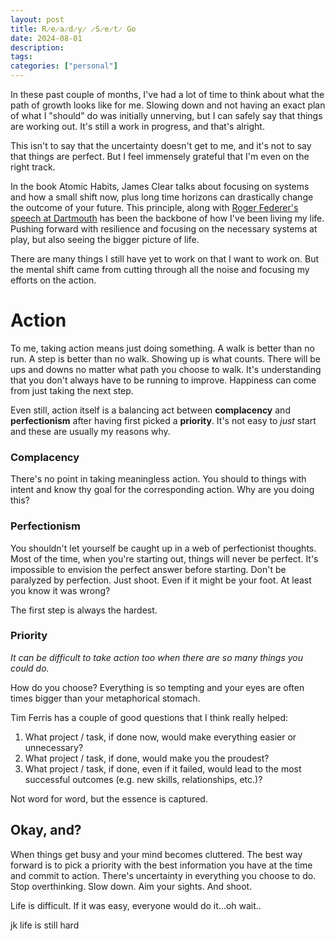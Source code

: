 ```yaml
---
layout: post
title: R̷e̷a̷d̷y̷ ̷S̷e̷t̷ Go
date: 2024-08-01
description:
tags:
categories: ["personal"]
---
```


In these past couple of months, I've had a lot of time to think about what the path of growth looks like for me. Slowing down and not having an exact plan of what I "should" do was initially unnerving, but I can safely say that things are working out. It's still a work in progress, and that's alright.

This isn't to say that the uncertainty doesn't get to me, and it's not to say that things are perfect. But I feel immensely grateful that I'm even on the right track.

In the book Atomic Habits, James Clear talks about focusing on systems and how a small shift now, plus long time horizons can drastically change the outcome of your future. This principle, along with [Roger Federer's speech at Dartmouth](https://www.youtube.com/watch?v=pqWUuYTcG-o&t=3s) has been the backbone of how I've been living my life. Pushing forward with resilience and focusing on the necessary systems at play, but also seeing the bigger picture of life.

There are many things I still have yet to work on that I want to work on. But the mental shift came from cutting through all the noise and focusing my efforts on the action.

# Action

To me, taking action means just doing something. A walk is better than no run. A step is better than no walk. Showing up is what counts. There will be ups and downs no matter what path you choose to walk. It's understanding that you don't always have to be running to improve. Happiness can come from just taking the next step.

Even still, action itself is a balancing act between **complacency** and **perfectionism** after having first picked a **priority**. It's not easy to *just* start and these are usually my reasons why.

### Complacency

There's no point in taking meaningless action. You should to things with intent and know thy goal for the corresponding action. Why are you doing this?


### Perfectionism

You shouldn't let yourself be caught up in a web of perfectionist thoughts. Most of the time, when you're starting out, things will never be perfect. It's impossible to envision the perfect answer before starting. Don't be paralyzed by perfection. Just shoot. Even if it might be your foot. At least you know it was wrong?

The first step is always the hardest.

### Priority

*It can be difficult to take action too when there are so many things you could do.*

How do you choose? Everything is so tempting and your eyes are often times bigger than your metaphorical stomach.

Tim Ferris has a couple of good questions that I think really helped:
1. What project / task, if done now, would make everything easier or unnecessary?
2. What project / task, if done, would make you the proudest?
3. What project / task, if done, even if it failed, would lead to the most successful outcomes (e.g. new skills, relationships, etc.)?

Not word for word, but the essence is captured.

## Okay, and?

When things get busy and your mind becomes cluttered. The best way forward is to pick a priority with the best information you have at the time and commit to action. There's uncertainty in everything you choose to do. Stop overthinking. Slow down. Aim your sights. And shoot.

Life is difficult. If it was easy, everyone would do it...oh wait..

jk life is still hard